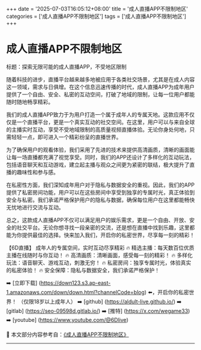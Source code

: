 +++
date = '2025-07-03T16:05:12+08:00'
title = '成人直播APP不限制地区'
categories = ['成人直播APP不限制地区']
tags = ['成人直播APP不限制地区']
+++

# 成人直播APP不限制地区

标题：探索无限可能的成人直播APP，不受地区限制

随着科技的进步，直播平台越来越多地被应用于各类社交场景，尤其是在成人内容这一领域，需求与日俱增。在这个信息迅速传播的时代，成人直播APP为成年用户提供了一个自由、安全、私密的互动空间，打破了地域的限制，让每一位用户都能随时随地畅享精彩。

我们的成人直播APP致力于为用户打造一个属于成年人的专属天地。这款应用不仅仅是一个直播平台，更是一个真实互动的社交空间。在这里，用户可以与来自全球的主播实时互动，享受不受地域限制的高质量视频直播体验。无论你身处何地，只需轻轻一点，即可进入一个精彩纷呈的直播世界。

为了确保用户的观看体验，我们采用了先进的技术来提供高清画质，清晰的画面能让每一场直播都充满了视觉享受。同时，我们的APP还设计了多样化的互动玩法，包括语音聊天和互动游戏，建立起主播与观众之间更为紧密的联结，极大提升了直播的趣味性和参与感。

在私密性方面，我们深知成年用户对于隐私与数据安全的重视。因此，我们的APP提供了私密房间功能，用户可以在这些房间中享受到独享的专属时光，真正体验到安全与私密。我们承诺严格保护用户的隐私与数据，确保每位用户在这里都能畅快无忧地进行交流与互动。

总之，这款成人直播APP不仅可以满足用户的娱乐需求，更是一个自由、开放、安全的社交平台。无论你想寻找一段亲密的交流，还是想在直播中找到乐趣，这里都能为你提供最佳的选择。快来加入我们，开启你的私密世界，尽享每一刻的精彩！

【6D直播】
成年人的专属空间，实时互动尽享精彩
🔥 精选主播：每天数百位优质主播在线随时与你互动！
🔥 高清画质：清晰画面，感受每一刻的精彩！
🔥 多样化玩法：语音聊天、游戏互动，刺激无穷！
🔥 私密房间：独享专属时光，体验真实的私密体验！
🔥 安全保障：隐私与数据安全，我们承诺严格保护！

➡️ [立即下载] (https://down123.s3.ap-east-1.amazonaws.com/down/down.html?channelCode=blog) ⬅️，开启你的私密世界！
（仅限18岁以上成年人）
➡️ [github] (https://aldult-live.github.io/)
➡️ [gitlab] (https://seo-09598d.gitlab.io/)
➡️ [推特] (https://x.com/wegame33)
➡️ [youtube] (https://www.youtube.com/@6Dlive)


📘 本文部分内容参考自：[《成人直播APP不限制地区》](https://github.com/91seman/91)

---
